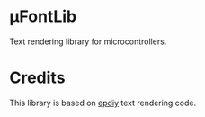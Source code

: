 # μFontLib

Text rendering library for microcontrollers.

# Credits

This library is based on [epdiy](https://github.com/vroland/epdiy/) text rendering code.
